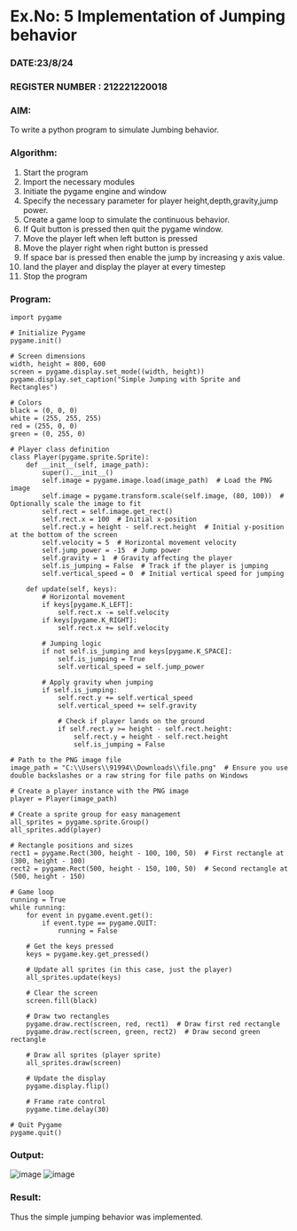 # Ex.No: 5  Implementation of Jumping behavior 
### DATE:23/8/24
### REGISTER NUMBER : 212221220018
### AIM: 
To write a python program to simulate Jumbing behavior. 
### Algorithm:
1. Start the program
2. Import the necessary modules
3. Initiate the pygame engine and window
4. Specify the necessary parameter for player height,depth,gravity,jump power. 
5. Create a game loop to simulate the continuous behavior.
6. If Quit button is pressed then quit the pygame window.
7. Move the player left when left button is pressed
8. Move the player right when right button is pressed
9. If space bar is pressed then enable the jump by increasing y axis value.
10. land the player and display the player at every timestep
11.  Stop the program
 ### Program:
```
import pygame

# Initialize Pygame
pygame.init()

# Screen dimensions
width, height = 800, 600
screen = pygame.display.set_mode((width, height))
pygame.display.set_caption("Simple Jumping with Sprite and Rectangles")

# Colors
black = (0, 0, 0)
white = (255, 255, 255)
red = (255, 0, 0)
green = (0, 255, 0)

# Player class definition
class Player(pygame.sprite.Sprite):
    def __init__(self, image_path):
        super().__init__()
        self.image = pygame.image.load(image_path)  # Load the PNG image
        self.image = pygame.transform.scale(self.image, (80, 100))  # Optionally scale the image to fit
        self.rect = self.image.get_rect()
        self.rect.x = 100  # Initial x-position
        self.rect.y = height - self.rect.height  # Initial y-position at the bottom of the screen
        self.velocity = 5  # Horizontal movement velocity
        self.jump_power = -15  # Jump power
        self.gravity = 1  # Gravity affecting the player
        self.is_jumping = False  # Track if the player is jumping
        self.vertical_speed = 0  # Initial vertical speed for jumping

    def update(self, keys):
        # Horizontal movement
        if keys[pygame.K_LEFT]:
            self.rect.x -= self.velocity
        if keys[pygame.K_RIGHT]:
            self.rect.x += self.velocity

        # Jumping logic
        if not self.is_jumping and keys[pygame.K_SPACE]:
            self.is_jumping = True
            self.vertical_speed = self.jump_power

        # Apply gravity when jumping
        if self.is_jumping:
            self.rect.y += self.vertical_speed
            self.vertical_speed += self.gravity

            # Check if player lands on the ground
            if self.rect.y >= height - self.rect.height:
                self.rect.y = height - self.rect.height
                self.is_jumping = False

# Path to the PNG image file
image_path = "C:\\Users\\91994\\Downloads\\file.png"  # Ensure you use double backslashes or a raw string for file paths on Windows

# Create a player instance with the PNG image
player = Player(image_path)

# Create a sprite group for easy management
all_sprites = pygame.sprite.Group()
all_sprites.add(player)

# Rectangle positions and sizes
rect1 = pygame.Rect(300, height - 100, 100, 50)  # First rectangle at (300, height - 100)
rect2 = pygame.Rect(500, height - 150, 100, 50)  # Second rectangle at (500, height - 150)

# Game loop
running = True
while running:
    for event in pygame.event.get():
        if event.type == pygame.QUIT:
            running = False

    # Get the keys pressed
    keys = pygame.key.get_pressed()

    # Update all sprites (in this case, just the player)
    all_sprites.update(keys)

    # Clear the screen
    screen.fill(black)

    # Draw two rectangles
    pygame.draw.rect(screen, red, rect1)  # Draw first red rectangle
    pygame.draw.rect(screen, green, rect2)  # Draw second green rectangle

    # Draw all sprites (player sprite)
    all_sprites.draw(screen)

    # Update the display
    pygame.display.flip()

    # Frame rate control
    pygame.time.delay(30)

# Quit Pygame
pygame.quit()

```

### Output:

![image](https://github.com/user-attachments/assets/57f2e161-bee8-4ab7-a31a-b422667a7b5b)
![image](https://github.com/user-attachments/assets/e732ec12-7993-4a62-8f4c-bde58237359d)



### Result:
Thus the simple jumping behavior  was implemented.
